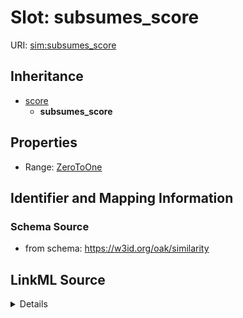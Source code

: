 # Slot: subsumes_score

URI: [sim:subsumes_score](https://w3id.org/linkml/similarity/subsumes_score)




## Inheritance

* [score](score.md)
    * **subsumes_score**







## Properties

* Range: [ZeroToOne](ZeroToOne.md)







## Identifier and Mapping Information







### Schema Source


* from schema: https://w3id.org/oak/similarity




## LinkML Source

<details>
```yaml
name: subsumes_score
from_schema: https://w3id.org/oak/similarity
rank: 1000
is_a: score
alias: subsumes_score
range: ZeroToOne

```
</details>